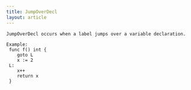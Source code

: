 ```yaml
---
title: JumpOverDecl
layout: article
---
```

<!-- Copyright 2023 The Go Authors. All rights reserved.
     Use of this source code is governed by a BSD-style
     license that can be found in the LICENSE file. -->

<!-- Code generated by generrordocs.go; DO NOT EDIT. -->

```
JumpOverDecl occurs when a label jumps over a variable declaration.

Example:
 func f() int {
 	goto L
 	x := 2
 L:
 	x++
 	return x
 }
```


